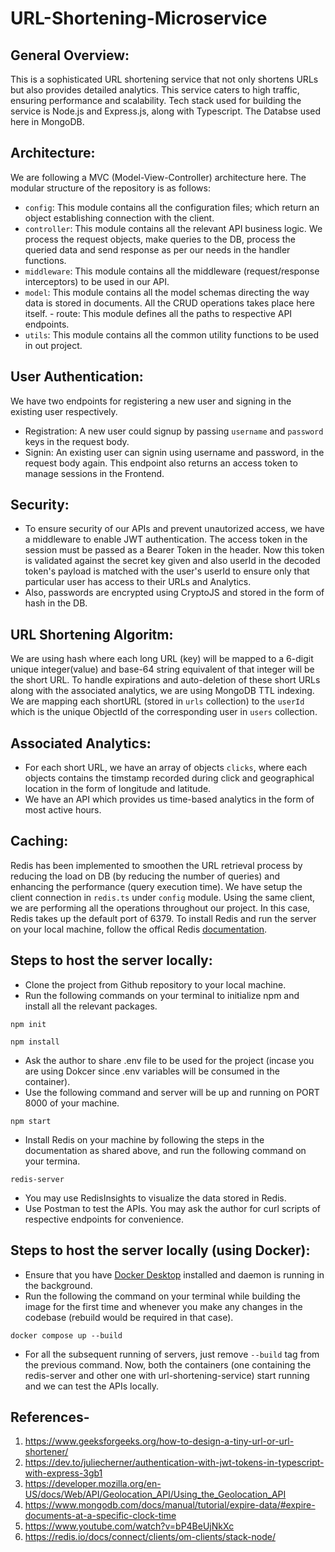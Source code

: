 # URL-Shortening-Microservice

## General Overview:

This is a sophisticated URL shortening service that not only shortens URLs but also provides detailed analytics. This service caters to high traffic, ensuring performance and scalability. Tech stack used for building the service is Node.js and Express.js, along with Typescript. The Databse used here in MongoDB.

## Architecture:

We are following a MVC (Model-View-Controller) architecture here. The modular structure of the repository is as follows:

- `config`: This module contains all the configuration files; which return an object establishing connection with the client.
- `controller`: This module contains all the relevant API business logic. We process the request objects, make queries to the DB, process the queried data and send response as per our needs in the handler functions.
- `middleware`: This module contains all the middleware (request/response interceptors) to be used in our API.
- `model`: This module contains all the model schemas directing the way data is stored in documents. All the CRUD operations takes place here itself. - route: This module defines all the paths to respective API endpoints.
- `utils`: This module contains all the common utility functions to be used in out project.

## User Authentication:

We have two endpoints for registering a new user and signing in the existing user respectively.

- Registration: A new user could signup by passing `username` and `password` keys in the request body.
- Signin: An existing user can signin using username and password, in the request body again. This endpoint also returns an access token to manage sessions in the Frontend.

## Security:

- To ensure security of our APIs and prevent unautorized access, we have a middleware to enable JWT authentication. The access token in the session must be passed as a Bearer Token in the header. Now this token is validated against the secret key given and also userId in the decoded token's payload is matched with the user's userId to ensure only that particular user has access to their URLs and Analytics.
- Also, passwords are encrypted using CryptoJS and stored in the form of hash in the DB.

## URL Shortening Algoritm:

We are using hash where each long URL (key) will be mapped to a 6-digit unique integer(value) and base-64 string equivalent of that integer will be the short URL. To handle expirations and auto-deletion of these short URLs along with the associated analytics, we are using MongoDB TTL indexing. We are mapping each shortURL (stored in `urls` collection) to the `userId` which is the unique ObjectId of the corresponding user in `users` collection.

## Associated Analytics:

- For each short URL, we have an array of objects `clicks`, where each objects contains the timstamp recorded during click and geographical location in the form of longitude and latitude.
- We have an API which provides us time-based analytics in the form of most active hours.

## Caching:

Redis has been implemented to smoothen the URL retrieval process by reducing the load on DB (by reducing the number of queries) and enhancing the performance (query execution time). We have setup the client connection in `redis.ts` under `config` module. Using the same client, we are performing all the operations throughout our project. In this case, Redis takes up the default port of 6379.
To install Redis and run the server on your local machine, follow the offical Redis [documentation](https://redis.io/docs/install/install-redis/).

## Steps to host the server locally:

- Clone the project from Github repository to your local machine.
- Run the following commands on your terminal to initialize npm and install all the relevant packages.

```
npm init
```

```
npm install
```

- Ask the author to share .env file to be used for the project (incase you are using Dokcer since .env variables will be consumed in the container).
- Use the following command and server will be up and running on PORT 8000 of your machine.

```
npm start
```

- Install Redis on your machine by following the steps in the documentation as shared above, and run the following command on your termina.

```
redis-server
```

- You may use RedisInsights to visualize the data stored in Redis.
- Use Postman to test the APIs. You may ask the author for curl scripts of respective endpoints for convenience.

## Steps to host the server locally (using Docker):

- Ensure that you have [Docker Desktop](https://docs.docker.com/desktop/?_gl=1*hma6xv*_ga*MTM4MDU4NjgxMC4xNzA1Njc4MjM3*_ga_XJWPQMJYHQ*MTcwNTgyMDI5OC43LjEuMTcwNTgyMDMxNS40My4wLjA.) installed and daemon is running in the background.
- Run the following the command on your terminal while building the image for the first time and whenever you make any changes in the codebase (rebuild would be required in that case).

```
docker compose up --build
```

- For all the subsequent running of servers, just remove `--build` tag from the previous command. Now, both the containers (one containing the redis-server and other one with url-shortening-service) start running and we can test the APIs locally.

## References-

1. https://www.geeksforgeeks.org/how-to-design-a-tiny-url-or-url-shortener/
2. https://dev.to/juliecherner/authentication-with-jwt-tokens-in-typescript-with-express-3gb1
3. https://developer.mozilla.org/en-US/docs/Web/API/Geolocation_API/Using_the_Geolocation_API
4. https://www.mongodb.com/docs/manual/tutorial/expire-data/#expire-documents-at-a-specific-clock-time
5. https://www.youtube.com/watch?v=bP4BeUjNkXc
6. https://redis.io/docs/connect/clients/om-clients/stack-node/
